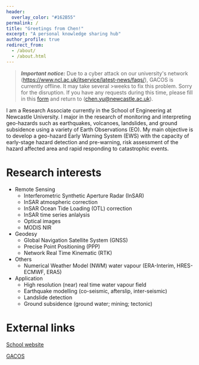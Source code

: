 ```yaml
---
header:
  overlay_color: "#162B55"
permalink: /
title: "Greetings from Chen!"
excerpt: "A personal knowledge sharing hub"
author_profile: true
redirect_from: 
  - /about/
  - /about.html
---
```


>***Important notice:*** Due to a cyber attack on our university's network (https://www.ncl.ac.uk/itservice/latest-news/faqs/), GACOS is currently offline. It may take several >weeks to fix this problem. Sorry for the disruption. If you have any requests during this time, please fill in this [form](https://newcastle->my.sharepoint.com/:w:/g/personal/nyc40_newcastle_ac_uk/Ea4FPDsfReROuhUkK-8rjOcBqNqit9azzvHdfS1CPoNT9A?e=Ruve0m) and return to (chen.yu@newcastle.ac.uk).

I am a Research Associate currently in the School of Engineering at Newcastle University. I major in the research of monitoring and interpreting geo-hazards such as earthquakes, volcanoes, landslides, and ground subsidence using a variety of Earth Observations (EO). My main objective is to develop a geo-hazard Early Warning System (EWS) with the capacity of early-stage hazard detection and pre-warning, risk assessment of the hazard affected area and rapid responding to catastrophic events.   

Research interests 
======
- Remote Sensing
  - Interferometric Synthetic Aperture Radar (InSAR)
  - InSAR atmospheric correction
  - InSAR Ocean Tide Loading (OTL) correction
  - InSAR time series anlalysis
  - Optical images
  - MODIS NIR
- Geodesy
  - Global Navigation Satellite System (GNSS)
  - Precise Point Positioning (PPP)
  - Network Real Time Kinematic (RTK)
- Others
  - Numerical Weather Model (NWM) water vapour (ERA-Interim, HRES-ECMWF, ERA5)
- Application
  - High resolution (near) real time water vapour field 
  - Earthquake modelling (co-seismic, afterslip, inter-seismic)
  - Landslide detection 
  - Ground subsidence (ground water; mining; tectonic)

External links
=====

[School website](https://www.ncl.ac.uk/engineering/staff/profile/chenyu.html#background) 

[GACOS](http://ceg-research.ncl.ac.uk/v2/gacos/)

